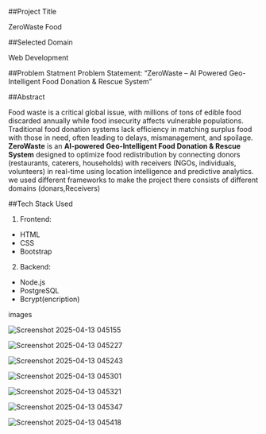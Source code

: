 
##Project Title

  ZeroWaste Food

  
##Selected Domain

   Web Development

   
##Problem Statment
  Problem Statement: “ZeroWaste – AI Powered Geo-Intelligent Food 
   Donation & Rescue System” 

##Abstract
 

Food waste is a critical global issue, with millions of tons of edible food discarded annually while food insecurity affects vulnerable populations. Traditional food donation systems lack efficiency in matching surplus food with those in need, often leading to delays, mismanagement, and spoilage. **ZeroWaste** is an **AI-powered Geo-Intelligent Food Donation & Rescue System** designed to optimize food redistribution by connecting donors (restaurants, caterers, households) with receivers (NGOs, individuals, volunteers) in real-time using location intelligence and predictive analytics. 
we used different frameworks to make the project there consists of different domains (donars,Receivers)
 
##Tech Stack Used

  1. Frontend:
   - HTML  
   - CSS
   - Bootstrap

  2. Backend:  
   - Node.js
   - PostgreSQL
   - Bcrypt(encription)  

 images

   ![Screenshot 2025-04-13 045155](https://github.com/user-attachments/assets/9f64d2df-b76b-4a0d-8216-4f32994c71c3)


 ![Screenshot 2025-04-13 045227](https://github.com/user-attachments/assets/e455f2d7-69da-439e-8d6b-cbe917e4f9e4)

 
![Screenshot 2025-04-13 045243](https://github.com/user-attachments/assets/46f50268-c594-4672-b76f-dee5133ac9e9)


![Screenshot 2025-04-13 045301](https://github.com/user-attachments/assets/f6925a9d-b602-4c91-84b9-7889ab83d2fb)


![Screenshot 2025-04-13 045321](https://github.com/user-attachments/assets/3a4402e8-a476-405f-b270-1b77a3df4be0)


![Screenshot 2025-04-13 045347](https://github.com/user-attachments/assets/eae8e694-19d4-4de7-b8d3-f824b0ba5887)


![Screenshot 2025-04-13 045418](https://github.com/user-attachments/assets/c3406598-c96b-481f-a5b5-64edf240f9aa)


  


 
  
